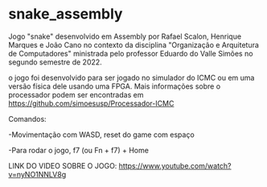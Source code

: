 # snake_assembly
Jogo "snake" desenvolvido em Assembly por Rafael Scalon, Henrique Marques e João Cano no contexto da disciplina "Organização e Arquitetura de Computadores" ministrada pelo professor Eduardo do Valle Simões no segundo semestre de 2022.

o jogo foi desenvolvido para ser jogado no simulador do ICMC ou em uma versão física dele usando uma FPGA. Mais informações sobre o processador podem ser encontradas em <https://github.com/simoesusp/Processador-ICMC>

Comandos:
  
  -Movimentação com WASD, reset do game com espaço
  
  -Para rodar o jogo, f7 (ou Fn + f7) + Home

LINK DO VIDEO SOBRE O JOGO: https://www.youtube.com/watch?v=nyNO1NNLV8g

